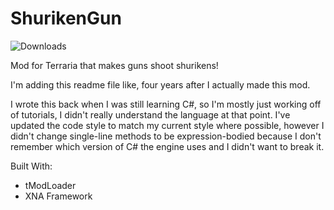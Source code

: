 # ShurikenGun
![Downloads](https://img.shields.io/github/downloads/winggar/ShurikenGun/total?style=for-the-badge)

Mod for Terraria that makes guns shoot shurikens!

I'm adding this readme file like, four years after I actually made this mod.

I wrote this back when I was still learning C#, so I'm mostly just working off of tutorials, I didn't really understand the language at that point.
I've updated the code style to match my current style where possible, however I didn't change single-line methods to be expression-bodied because I don't remember which version of C# the engine uses and I didn't want to break it.

Built With:
 - tModLoader
 - XNA Framework
